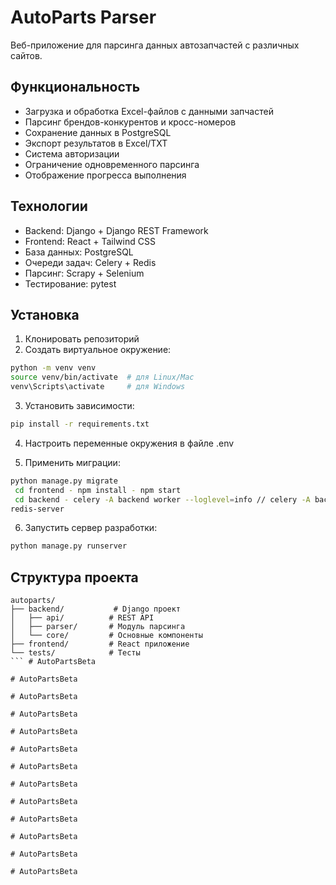# AutoParts Parser

Веб-приложение для парсинга данных автозапчастей с различных сайтов.

## Функциональность

- Загрузка и обработка Excel-файлов с данными запчастей
- Парсинг брендов-конкурентов и кросс-номеров
- Сохранение данных в PostgreSQL
- Экспорт результатов в Excel/TXT
- Система авторизации
- Ограничение одновременного парсинга
- Отображение прогресса выполнения

## Технологии

- Backend: Django + Django REST Framework
- Frontend: React + Tailwind CSS
- База данных: PostgreSQL
- Очереди задач: Celery + Redis
- Парсинг: Scrapy + Selenium
- Тестирование: pytest

## Установка

1. Клонировать репозиторий
2. Создать виртуальное окружение:
```bash
python -m venv venv
source venv/bin/activate  # для Linux/Mac
venv\Scripts\activate     # для Windows
```

3. Установить зависимости:
```bash
pip install -r requirements.txt
```

4. Настроить переменные окружения в файле .env

5. Применить миграции:
```bash
python manage.py migrate
 cd frontend - npm install - npm start
 cd backend - celery -A backend worker --loglevel=info // celery -A backend worker -l info --pool=solo
redis-server

```

6. Запустить сервер разработки:
```bash
python manage.py runserver
```

## Структура проекта

```
autoparts/
├── backend/           # Django проект
│   ├── api/          # REST API
│   ├── parser/       # Модуль парсинга
│   └── core/         # Основные компоненты
├── frontend/         # React приложение
└── tests/            # Тесты
``` #   A u t o P a r t s B e t a  
 #   A u t o P a r t s B e t a  
 #   A u t o P a r t s B e t a  
 #   A u t o P a r t s B e t a  
 #   A u t o P a r t s B e t a  
 #   A u t o P a r t s B e t a  
 #   A u t o P a r t s B e t a  
 #   A u t o P a r t s B e t a  
 #   A u t o P a r t s B e t a  
 #   A u t o P a r t s B e t a  
 #   A u t o P a r t s B e t a  
 #   A u t o P a r t s B e t a  
 #   A u t o P a r t s B e t a  
 